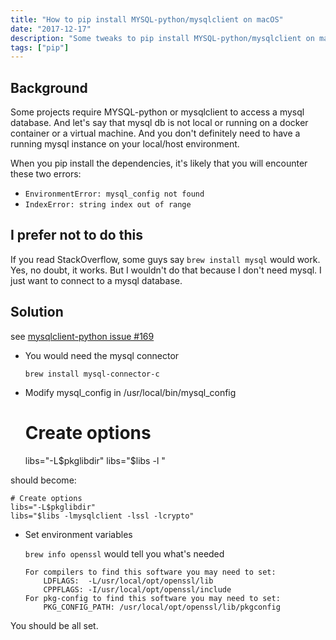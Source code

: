 ```yaml
---
title: "How to pip install MYSQL-python/mysqlclient on macOS"
date: "2017-12-17"
description: "Some tweaks to pip install MYSQL-python/mysqlclient on macOS, without installing mysql"
tags: ["pip"]
---
```


## Background

Some projects require MYSQL-python or mysqlclient to access a mysql database. And let's say that mysql db is not local or running on a docker container or a virtual machine. And you don't definitely need to have a running mysql instance on your local/host environment.

When you pip install the dependencies, it's likely that you will encounter these two errors:

- `EnvironmentError: mysql_config not found`
- `IndexError: string index out of range`

## I prefer not to do this

If you read StackOverflow, some guys say `brew install mysql` would work. Yes, no doubt, it works. But I wouldn't do that because I don't need mysql. I just want to connect to a mysql database.

## Solution

see [mysqlclient-python issue #169](https://github.com/PyMySQL/mysqlclient-python/issues/169)

- You would need the mysql connector

  `brew install mysql-connector-c`

- Modify mysql_config in /usr/local/bin/mysql_config


    # Create options
    libs="-L$pkglibdir"
    libs="$libs -l "

should become:

    # Create options
    libs="-L$pkglibdir"
    libs="$libs -lmysqlclient -lssl -lcrypto"

- Set environment variables

  `brew info openssl` would tell you what's needed

  ```
  For compilers to find this software you may need to set:
      LDFLAGS:  -L/usr/local/opt/openssl/lib
      CPPFLAGS: -I/usr/local/opt/openssl/include
  For pkg-config to find this software you may need to set:
      PKG_CONFIG_PATH: /usr/local/opt/openssl/lib/pkgconfig
  ```

You should be all set.
